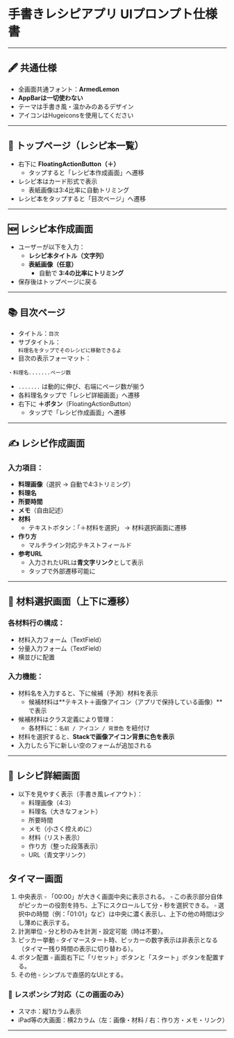 
# 手書きレシピアプリ UIプロンプト仕様書

---

## 🖋 共通仕様

- 全画面共通フォント：**ArmedLemon**
- **AppBarは一切使わない**
- テーマは手書き風・温かみのあるデザイン
- アイコンはHugeiconsを使用してください

---

## 📕 トップページ（レシピ本一覧）

- 右下に **FloatingActionButton（＋）**
  - タップすると「レシピ本作成画面」へ遷移
- レシピ本はカード形式で表示
  - 表紙画像は3:4比率に自動トリミング
- レシピ本をタップすると「目次ページ」へ遷移

---

## 🆕 レシピ本作成画面

- ユーザーが以下を入力：
  - **レシピ本タイトル（文字列）**
  - **表紙画像（任意）**
    - 自動で **3:4の比率にトリミング**
- 保存後はトップページに戻る

---

## 📚 目次ページ

- タイトル：`目次`
- サブタイトル：  
  `料理名をタップでそのレシピに移動できるよ`
- 目次の表示フォーマット：

```
・料理名.......ページ数
```

- `.......` は動的に伸び、右端にページ数が揃う
- 各料理名タップで「レシピ詳細画面」へ遷移
- 右下に **＋ボタン**（FloatingActionButton）
  - タップで「レシピ作成画面」へ遷移

---

## ✍️ レシピ作成画面

### 入力項目：
- **料理画像**（選択 → 自動で4:3トリミング）
- **料理名**
- **所要時間**
- **メモ**（自由記述）
- **材料**
  - テキストボタン：「＋材料を選択」 → 材料選択画面に遷移
- **作り方**
  - マルチライン対応テキストフィールド
- **参考URL**
  - 入力されたURLは**青文字リンク**として表示
  - タップで外部遷移可能に

---

## 🥕 材料選択画面（上下に遷移）

### 各材料行の構成：
- 材料入力フォーム（TextField）
- 分量入力フォーム（TextField）
- 横並びに配置

### 入力機能：
- 材料名を入力すると、下に候補（予測）材料を表示
  - 候補材料は**テキスト＋画像アイコン（アプリで保持している画像）**で表示
- 候補材料はクラス定義により管理：
  - 各材料に：`名前 / アイコン / 背景色` を紐付け
- 材料を選択すると、**Stackで画像アイコン背景に色を表示**
- 入力したら下に新しい空のフォームが追加される

---

## 🍳 レシピ詳細画面

- 以下を見やすく表示（手書き風レイアウト）：
  - 料理画像（4:3）
  - 料理名（大きなフォント）
  - 所要時間
  - メモ（小さく控えめに）
  - 材料（リスト表示）
  - 作り方（整った段落表示）
  - URL（青文字リンク）

## タイマー画面
 1. 中央表示
 ▫ 「00:00」が大きく画面中央に表示される。
 ▫ この表示部分自体がピッカーの役割を持ち、上下にスクロールして分・秒を選択できる。
 ▫ 選択中の時間（例：「01:01」など）は中央に濃く表示し、上下の他の時間は少し薄めに表示する。
 2. 計測単位
 ▫ 分と秒のみを計測・設定可能（時は不要）。
 3. ピッカー挙動
 ▫ タイマースタート時、ピッカーの数字表示は非表示となる（タイマー残り時間の表示に切り替わる）。
 4. ボタン配置
 ▫ 画面右下に「リセット」ボタンと「スタート」ボタンを配置する。
 5. その他
 ▫ シンプルで直感的なUIとする。

### 📱 レスポンシブ対応（この画面のみ）
- スマホ：縦1カラム表示
- iPad等の大画面：横2カラム（左：画像・材料 / 右：作り方・メモ・リンク）

---
